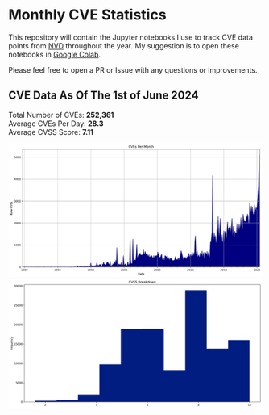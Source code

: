 # Monthly CVE Statistics

This repository will contain the Jupyter notebooks I use to track CVE data points from [NVD](https://nvd.nist.gov/) throughout the year. My suggestion is to open these notebooks in [Google Colab](https://colab.research.google.com).

Please feel free to open a PR or Issue with any questions or improvements.

## CVE Data As Of The 1st of June 2024

Total Number of CVEs: **252,361**<br/>
Average CVEs Per Day: **28.3**<br/>
Average CVSS Score: **7.11**<br/>

![CVE Graph](All.jpg "CVE Graph")<br/>
![CVSS Graph](AllCVSS.jpg "CVSS Graph")
